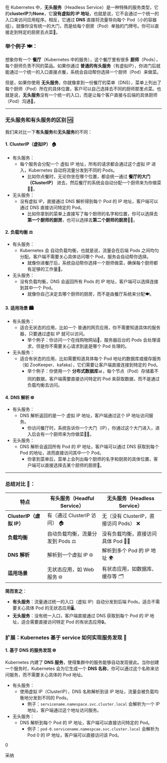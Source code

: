 在 Kubernetes 中，**无头服务**（Headless Service）是一种特殊的服务类型，它的**clusterIP**为**None**，它**没有虚拟的 IP 地址**，也就是说，它不会通过一个统一的入口来访问应用程序。相反，它通过 **DNS** 直接将流量导向每个 Pod（小的容器组）。就像你没有统一的大门，而是给每个厨房（Pod）单独的门牌号。你可以直接走到特定的厨房去点菜🍲。

### 举个例子 🍽️：

想象你有一个 **餐厅**（Kubernetes 中的服务），这个餐厅里有很多 **厨师**（Pods），每个厨师负责不同的菜品。如果你通过 **普通的有头服务**（有虚拟IP），你进门后就能通过一个统一的入口直接点餐，系统会自动帮你选择一个厨师（Pod）来做菜。

但是，如果你使用 **无头服务**，你就像拿到一份餐厅的菜单（DNS），菜单上列出了每个厨师（Pod）所在的具体位置，客户可以自己选择去不同的厨师那里点菜。也就是说，**无头服务**没有一个统一的入口，而是让每个客户直接与后端的具体厨师（Pod）沟通🍴。

---

### 无头服务和有头服务的区别 🆚

我们来对比一下**有头服务**和**无头服务**的不同：

#### 1. **ClusterIP（虚拟IP）** 🏠

- 有头服务：
    - 每个服务会分配一个 虚拟 IP 地址，所有的请求都会通过这个虚拟 IP 进入，Kubernetes 自动将流量分发到不同的 Pods。
        - 比如你点餐时，无论你坐在哪个位置，都会统一通过 **餐厅的大门（ClusterIP）** 进去，然后餐厅的系统会自动分配一个厨师来为你做菜👨‍🍳。
- 无头服务：
    - 没有虚拟 IP，直接通过 DNS 解析得到每个 Pod 的 IP 地址，客户端可以通过 DNS 直接访问特定的 Pod。
        - 比如你拿到的菜单上直接写了每个厨师的名字和位置，你可以选择去**第一个厨师的厨房**，也可以选择去**第二个厨师的厨房**👩‍🍳。

#### 2. **负载均衡** ⚖️

- 有头服务：
    - Kubernetes 会 自动负载均衡，也就是说，流量会在后端 Pods 之间均匀分配。客户端不需要关心具体访问哪个 Pod，服务会自动帮你选择。
        - 就像你进餐厅后，系统自动帮你选择一个厨师做菜，确保每个厨师都有足够的工作量🍛。
- 无头服务：
    - 没有负载均衡，DNS 会返回所有 Pods 的 IP 地址，客户端可以选择连接到其中一个 Pod。
        - 就像你自己决定去哪个厨师的厨房，而不是由餐厅系统来分配🍽️。

#### 3. **适用场景** 🏙️

- 有头服务：
    - 适合无状态的应用，比如一个 普通的网页应用，你不需要知道具体的服务器，只要通过虚拟 IP 就可以访问。
        - 举个例子：你访问一个在线购物网站🛒，服务器后台的 Pods 会处理请求，但是你不需要关心请求到底是哪个 Pod 处理的。
- 无头服务：
    - 适合有状态的应用，比如需要知道具体每个 Pod 地址的数据库或缓存服务（如 ZooKeeper、kafaka），它们需要让客户端直接连接到特定的 Pod。
        - 举个例子：你使用一个 **分布式数据库**📊，每个节点（Pod）存储着不同的数据，客户端需要直接访问特定的 Pod 来获取数据，而不是通过负载均衡去访问。

#### 4. **DNS 解析** 🌐

- 有头服务：
    - DNS 解析返回的是一个 虚拟 IP 地址，客户端通过这个 IP 地址访问服务。
        - 你访问餐厅时，系统告诉你一个大门（IP），你通过这个大门进入，进入后会有一个厨师来为你做菜👨‍🍳。
- 无头服务：
    - DNS 解析会返回所有 Pod 的 IP 地址，客户端可以通过 DNS 获取到每个 Pod 的地址，进而直接访问其中一个 Pod。
        - 你拿到菜单后，菜单上会列出每个厨师的名字和厨房的具体位置，客户端可以直接选择去某个厨师的厨房🍴。

---

### 总结对比 🌟：

|特点|有头服务（Headful Service）|无头服务（Headless Service）|
|---|---|---|
|**ClusterIP（虚拟 IP）**|有（通过 ClusterIP 访问） 🏠|无（没有 ClusterIP，直接访问 Pods） ❌|
|**负载均衡**|自动负载均衡，流量分发到 Pods ⚖️|没有负载均衡，直接访问具体 Pod 🏃‍♂️|
|**DNS 解析**|解析到一个虚拟 IP 🌐|解析到多个 Pod 的 IP 地址 🌍|
|**适用场景**|无状态应用，如 Web 服务 🌐|有状态应用，如数据库、缓存等 🗂️|

**简而言之**：

- **有头服务**：流量通过统一的入口（虚拟 IP）自动分发到后端 Pods，适合不需要关心具体 Pod 的无状态应用🖥️。
- **无头服务**：没有统一入口，客户端直接通过 DNS 获取到每个 Pod 的 IP 地址，适合需要直接访问特定 Pod 的有状态应用🔒。

### 扩展：Kubernetes 基于 service 如何实现服务发现 🧭

#### 1. **基于 DNS 的服务发现** 🌐

Kubernetes 内建了 **DNS 服务**，使得集群中的服务能够自动发现彼此。当你创建一个服务时，Kubernetes 会为它生成一个 **DNS 名称**，你可以通过这个名称来访问服务，而不需要关心具体的 Pod 地址。

- 有头服务：
    - 使用虚拟 IP（ClusterIP），DNS 名称解析到该 IP 地址，流量会被负载均衡地分发到不同的 Pods。
        - 例子：`servicename.namespace.svc.cluster.local` 会解析为一个 IP 地址，客户端通过这个地址访问服务。
- 无头服务：
    - DNS 解析到每个 Pod 的 IP 地址，客户端可以直接访问特定的 Pod。
        - 例子：`pod-0.servicename.namespcae.svc.cluster.local` 会解析为 Pod 0 的 IP 地址，客户端可以直接访问该 Pod。

0

采纳